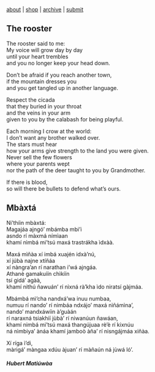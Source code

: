 [about](about.md)  |  [shop](shop.md)  |  [archive](archive.md)  |  [submit](submit.md)  
  
## The rooster


The rooster said to me:  
My voice will grow day by day  
until your heart trembles  
and you no longer keep your head down.  

Don’t be afraid if you reach another town,  
if the mountain dresses you  
and you get tangled up in another language.  

Respect the cicada  
that they buried in your throat  
and the veins in your arm  
given to you by the calabash for being playful.  

Each morning I crow at the world:  
I don’t want any brother walked over.  
The stars must hear  
how your arms give strength to the land you were given.  
Never sell the few flowers  
where your parents wept  
nor the path of the deer taught to you by Grandmother.  

If there is blood,  
so will there be bullets to defend what’s ours.  
  
       
     
     
         
## Mbàxtá

Ni’thíin mbàxtá:  
Magajáa ajngó’ mbámba mbi’i  
asndo rí màxmá nímìaan  
khamí nìmbá mi’tsú maxá trastrákha ìdxàà.  

Maxá mìñàa xí imbá xuajén idxà’nú,  
xí júbà najne xtíñáa  
xí nàngra’an rí narathan i’wá ajngáa.  
Athanè gamakuíín chìkíín  
tsí gidá’ agàà,  
khamí nithú ñawuán’ rí nìxná rà’kha ìdo niratsí gàjmáa.  

Mbámbá mì’cha nandxá’wa inuu numbaa,  
numuu rí nando’ rí nimbáa ndxájo’ maxá nìñámìna’,  
nando’ mandxáwíin à’guàán  
rí naraxná tsiakhíí jùbà’ rí niwanúun ñawáan,  
khamí nimbá mi’tsú maxá thangújuaa rè’è rí kixnúu  
ná nìmbiya’ ànáa
khamí jamboò àña’ rí nisngájmáa xiñàa.  

Xí ríga ì’di,  
màrigá’ màngaa xdúu àjuan’ rí màñaún ná jùwá ló’.  

#### *Hubert Matiúwàa*
